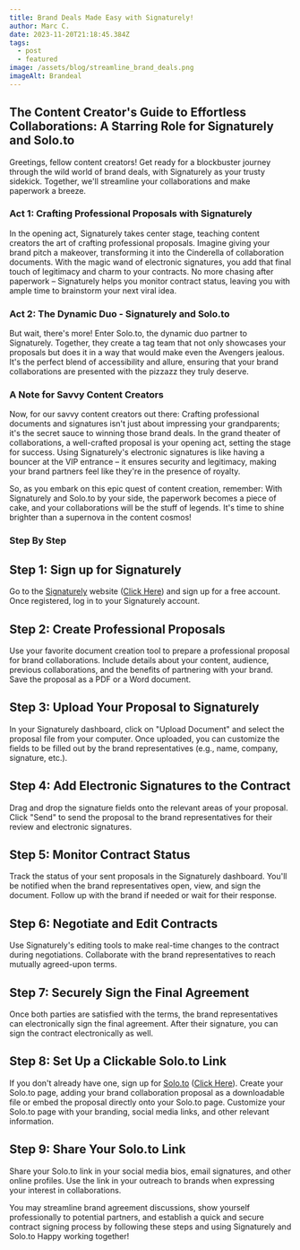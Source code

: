 ```yaml
---
title: Brand Deals Made Easy with Signaturely!
author: Marc C.
date: 2023-11-20T21:18:45.384Z
tags:
  - post
  - featured
image: /assets/blog/streamline_brand_deals.png
imageAlt: Brandeal
---
```

## The Content Creator's Guide to Effortless Collaborations: A Starring Role for Signaturely and Solo.to

Greetings, fellow content creators! Get ready for a blockbuster journey through the wild world of brand deals, with Signaturely as your trusty sidekick. Together, we'll streamline your collaborations and make paperwork a breeze.

### Act 1: Crafting Professional Proposals with Signaturely

In the opening act, Signaturely takes center stage, teaching content creators the art of crafting professional proposals. Imagine giving your brand pitch a makeover, transforming it into the Cinderella of collaboration documents. With the magic wand of electronic signatures, you add that final touch of legitimacy and charm to your contracts. No more chasing after paperwork – Signaturely helps you monitor contract status, leaving you with ample time to brainstorm your next viral idea.

### Act 2: The Dynamic Duo - Signaturely and Solo.to

But wait, there's more! Enter Solo.to, the dynamic duo partner to Signaturely. Together, they create a tag team that not only showcases your proposals but does it in a way that would make even the Avengers jealous. It's the perfect blend of accessibility and allure, ensuring that your brand collaborations are presented with the pizzazz they truly deserve.

### A Note for Savvy Content Creators

Now, for our savvy content creators out there: Crafting professional documents and signatures isn't just about impressing your grandparents; it's the secret sauce to winning those brand deals. In the grand theater of collaborations, a well-crafted proposal is your opening act, setting the stage for success. Using Signaturely's electronic signatures is like having a bouncer at the VIP entrance – it ensures security and legitimacy, making your brand partners feel like they're in the presence of royalty.

So, as you embark on this epic quest of content creation, remember: With Signaturely and Solo.to by your side, the paperwork becomes a piece of cake, and your collaborations will be the stuff of legends. It's time to shine brighter than a supernova in the content cosmos! 

### Step By Step

## **Step 1: Sign up for Signaturely**

Go to the [Signaturely](https://signaturely.com?fpr=casptattoo2) website ([Click Here](https://signaturely.com?fpr=casptattoo2)) and sign up for a free account.
Once registered, log in to your Signaturely account.

## **Step 2: Create Professional Proposals**

Use your favorite document creation tool to prepare a professional proposal for brand collaborations. Include details about your content, audience, previous collaborations, and the benefits of partnering with your brand.
Save the proposal as a PDF or a Word document.

## **Step 3: Upload Your Proposal to Signaturely**

In your Signaturely dashboard, click on "Upload Document" and select the proposal file from your computer.
Once uploaded, you can customize the fields to be filled out by the brand representatives (e.g., name, company, signature, etc.).

## **Step 4: Add Electronic Signatures to the Contract**

Drag and drop the signature fields onto the relevant areas of your proposal.
Click "Send" to send the proposal to the brand representatives for their review and electronic signatures.

## **Step 5: Monitor Contract Status**

Track the status of your sent proposals in the Signaturely dashboard. You'll be notified when the brand representatives open, view, and sign the document.
Follow up with the brand if needed or wait for their response.

## **Step 6: Negotiate and Edit Contracts**

Use Signaturely's editing tools to make real-time changes to the contract during negotiations.
Collaborate with the brand representatives to reach mutually agreed-upon terms.

## **Step 7: Securely Sign the Final Agreement**

Once both parties are satisfied with the terms, the brand representatives can electronically sign the final agreement.
After their signature, you can sign the contract electronically as well.

## **Step 8: Set Up a Clickable Solo.to Link**

If you don't already have one, sign up for [Solo.to](https://solo.to/inv/NTM4ODY2) ([Click Here](https://solo.to/inv/NTM4ODY2)).
Create your Solo.to page, adding your brand collaboration proposal as a downloadable file or embed the proposal directly onto your Solo.to page.
Customize your Solo.to page with your branding, social media links, and other relevant information.

## **Step 9: Share Your Solo.to Link**

Share your Solo.to link in your social media bios, email signatures, and other online profiles.
Use the link in your outreach to brands when expressing your interest in collaborations.

You may streamline brand agreement discussions, show yourself professionally to potential partners, and establish a quick and secure contract signing process by following these steps and using Signaturely and Solo.to  Happy working together!
